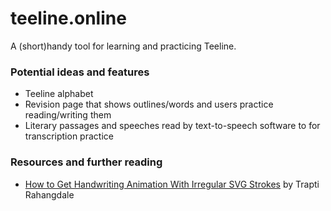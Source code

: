 # teeline.online

A (short)handy tool for learning and practicing Teeline.

### Potential ideas and features

- Teeline alphabet
- Revision page that shows outlines/words and users practice reading/writing them
- Literary passages and speeches read by text-to-speech software to for transcription practice 

### Resources and further reading

- [How to Get Handwriting Animation With Irregular SVG Strokes](https://css-tricks.com/how-to-get-handwriting-animation-with-irregular-svg-strokes/) by Trapti Rahangdale
